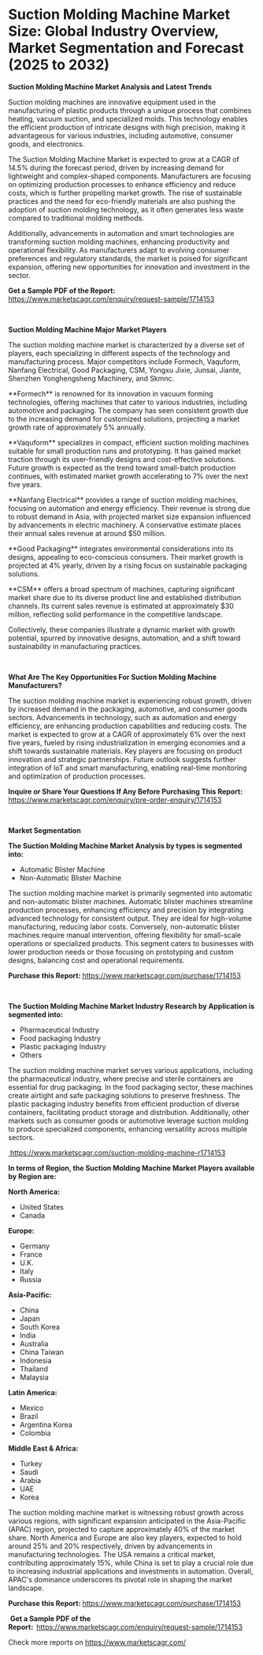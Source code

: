 <p><h1>Suction Molding Machine Market Size: Global Industry Overview, Market Segmentation and Forecast (2025 to 2032)</h1></p><p><strong>Suction Molding Machine Market Analysis and Latest Trends</strong></p>
<p><p>Suction molding machines are innovative equipment used in the manufacturing of plastic products through a unique process that combines heating, vacuum suction, and specialized molds. This technology enables the efficient production of intricate designs with high precision, making it advantageous for various industries, including automotive, consumer goods, and electronics.</p><p>The Suction Molding Machine Market is expected to grow at a CAGR of 14.5% during the forecast period, driven by increasing demand for lightweight and complex-shaped components. Manufacturers are focusing on optimizing production processes to enhance efficiency and reduce costs, which is further propelling market growth. The rise of sustainable practices and the need for eco-friendly materials are also pushing the adoption of suction molding technology, as it often generates less waste compared to traditional molding methods.</p><p>Additionally, advancements in automation and smart technologies are transforming suction molding machines, enhancing productivity and operational flexibility. As manufacturers adapt to evolving consumer preferences and regulatory standards, the market is poised for significant expansion, offering new opportunities for innovation and investment in the sector.</p></p>
<p><strong>Get a Sample PDF of the Report:&nbsp;</strong> <a href="https://www.marketscagr.com/enquiry/request-sample/1714153?utm_campaign=2004&utm_medium=2&utm_source=Github&utm_content=ia&utm_term=28032025&utm_id=suction-molding-machine">https://www.marketscagr.com/enquiry/request-sample/1714153</a></p>
<p>&nbsp;</p>
<p><strong>Suction Molding Machine Major Market Players</strong></p>
<p><p>The suction molding machine market is characterized by a diverse set of players, each specializing in different aspects of the technology and manufacturing process. Major competitors include Formech, Vaquform, Nanfang Electrical, Good Packaging, CSM, Yongxu Jixie, Junsai, Jiante, Shenzhen Yonghengsheng Machinery, and Skmnc.</p><p>**Formech** is renowned for its innovation in vacuum forming technologies, offering machines that cater to various industries, including automotive and packaging. The company has seen consistent growth due to the increasing demand for customized solutions, projecting a market growth rate of approximately 5% annually.</p><p>**Vaquform** specializes in compact, efficient suction molding machines suitable for small production runs and prototyping. It has gained market traction through its user-friendly designs and cost-effective solutions. Future growth is expected as the trend toward small-batch production continues, with estimated market growth accelerating to 7% over the next five years.</p><p>**Nanfang Electrical** provides a range of suction molding machines, focusing on automation and energy efficiency. Their revenue is strong due to robust demand in Asia, with projected market size expansion influenced by advancements in electric machinery. A conservative estimate places their annual sales revenue at around $50 million.</p><p>**Good Packaging** integrates environmental considerations into its designs, appealing to eco-conscious consumers. Their market growth is projected at 4% yearly, driven by a rising focus on sustainable packaging solutions.</p><p>**CSM** offers a broad spectrum of machines, capturing significant market share due to its diverse product line and established distribution channels. Its current sales revenue is estimated at approximately $30 million, reflecting solid performance in the competitive landscape.</p><p>Collectively, these companies illustrate a dynamic market with growth potential, spurred by innovative designs, automation, and a shift toward sustainability in manufacturing practices.</p></p>
<p>&nbsp;</p>
<p><strong>What Are The Key Opportunities For Suction Molding Machine Manufacturers?</strong></p>
<p><p>The suction molding machine market is experiencing robust growth, driven by increased demand in the packaging, automotive, and consumer goods sectors. Advancements in technology, such as automation and energy efficiency, are enhancing production capabilities and reducing costs. The market is expected to grow at a CAGR of approximately 6% over the next five years, fueled by rising industrialization in emerging economies and a shift towards sustainable materials. Key players are focusing on product innovation and strategic partnerships. Future outlook suggests further integration of IoT and smart manufacturing, enabling real-time monitoring and optimization of production processes.</p></p>
<p><strong>Inquire or Share Your Questions If Any Before Purchasing This Report:</strong> <a href="https://www.marketscagr.com/enquiry/pre-order-enquiry/1714153?utm_campaign=2004&utm_medium=2&utm_source=Github&utm_content=ia&utm_term=28032025&utm_id=suction-molding-machine">https://www.marketscagr.com/enquiry/pre-order-enquiry/1714153</a></p>
<p>&nbsp;</p>
<p><strong>Market Segmentation</strong></p>
<p><strong>The Suction Molding Machine Market Analysis by types is segmented into:</strong></p>
<p><ul><li>Automatic Blister Machine</li><li>Non-Automatic Blister Machine</li></ul></p>
<p><p>The suction molding machine market is primarily segmented into automatic and non-automatic blister machines. Automatic blister machines streamline production processes, enhancing efficiency and precision by integrating advanced technology for consistent output. They are ideal for high-volume manufacturing, reducing labor costs. Conversely, non-automatic blister machines require manual intervention, offering flexibility for small-scale operations or specialized products. This segment caters to businesses with lower production needs or those focusing on prototyping and custom designs, balancing cost and operational requirements.</p></p>
<p><strong>Purchase this Report:&nbsp;</strong><a href="https://www.marketscagr.com/purchase/1714153?utm_campaign=2004&utm_medium=2&utm_source=Github&utm_content=ia&utm_term=28032025&utm_id=suction-molding-machine">https://www.marketscagr.com/purchase/1714153</a></p>
<p>&nbsp;</p>
<p><strong>The Suction Molding Machine Market Industry Research by Application is segmented into:</strong></p>
<p><ul><li>Pharmaceutical Industry</li><li>Food packaging Industry</li><li>Plastic packaging Industry</li><li>Others</li></ul></p>
<p><p>The suction molding machine market serves various applications, including the pharmaceutical industry, where precise and sterile containers are essential for drug packaging. In the food packaging sector, these machines create airtight and safe packaging solutions to preserve freshness. The plastic packaging industry benefits from efficient production of diverse containers, facilitating product storage and distribution. Additionally, other markets such as consumer goods or automotive leverage suction molding to produce specialized components, enhancing versatility across multiple sectors.</p></p>
<p><a href="https://www.marketscagr.com/suction-molding-machine-r1714153?utm_campaign=2004&utm_medium=2&utm_source=Github&utm_content=ia&utm_term=28032025&utm_id=suction-molding-machine">&nbsp;https://www.marketscagr.com/suction-molding-machine-r1714153</a></p>
<p><strong>In terms of Region, the Suction Molding Machine Market Players available by Region are:</strong></p>
<p>
    <p> <strong> North America: </strong>
        <ul>
            <li>United States</li>
            <li>Canada</li>
        </ul>
        </p> 
    <p> <strong> Europe: </strong>
        <ul>
            <li>Germany</li>
            <li>France</li>
            <li>U.K.</li>
            <li>Italy</li>
            <li>Russia</li>
        </ul>
        </p> 
    <p> <strong> Asia-Pacific: </strong>
        <ul>
            <li>China</li>
            <li>Japan</li>
            <li>South Korea</li>
            <li>India</li>
            <li>Australia</li>
            <li>China Taiwan</li>
            <li>Indonesia</li>
            <li>Thailand</li>
            <li>Malaysia</li>
        </ul>
        </p> 
    <p> <strong> Latin America: </strong>
        <ul>
            <li>Mexico</li>
            <li>Brazil</li>
            <li>Argentina Korea</li>
            <li>Colombia</li>
        </ul>
        </p> 
    <p> <strong> Middle East & Africa: </strong>
        <ul>
            <li>Turkey</li>
            <li>Saudi</li>
            <li>Arabia</li>
            <li>UAE</li>
            <li>Korea</li>
        </ul>
    </p>
    </p>
<p><p>The suction molding machine market is witnessing robust growth across various regions, with significant expansion anticipated in the Asia-Pacific (APAC) region, projected to capture approximately 40% of the market share. North America and Europe are also key players, expected to hold around 25% and 20% respectively, driven by advancements in manufacturing technologies. The USA remains a critical market, contributing approximately 15%, while China is set to play a crucial role due to increasing industrial applications and investments in automation. Overall, APAC's dominance underscores its pivotal role in shaping the market landscape.</p></p>
<p><strong>Purchase this Report: </strong><a href="https://www.marketscagr.com/purchase/1714153?utm_campaign=2004&utm_medium=2&utm_source=Github&utm_content=ia&utm_term=28032025&utm_id=suction-molding-machine">https://www.marketscagr.com/purchase/1714153</a></p>
<p>&nbsp;<strong>Get a Sample PDF of the Report:&nbsp;&nbsp;</strong><a href="https://www.marketscagr.com/enquiry/request-sample/1714153?utm_campaign=2004&utm_medium=2&utm_source=Github&utm_content=ia&utm_term=28032025&utm_id=suction-molding-machine">https://www.marketscagr.com/enquiry/request-sample/1714153</a></p>
<p><strong></strong></p>
<p>Check more reports on <a href="https://www.marketscagr.com/?utm_campaign=2004&utm_medium=2&utm_source=Github&utm_content=ia&utm_term=28032025&utm_id=suction-molding-machine">https://www.marketscagr.com/</a></p>
